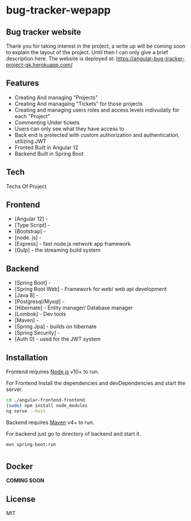 # bug-tracker-wepapp

## Bug tracker website



Thank you for taking interest in the project, a write up will be coming soon to explain the layout of the project.
Until then I can only give a brief description here.
The website is deployed at: https://angular-bug-tracker-project-gk.herokuapp.com/


## Features

- Creating And managing "Projects"
- Creating And managaing "Tickets" for those projects
- Creating and managing users roles and access levels indivudally for each "Project"
- Commenting Under tickets
- Users can only see what they have access to
- Back end is protected with custom authorization and  authentication, utilizing JWT
- Fronted Built in Angular 12 
- Backend Built in Spring Boot

## Tech

Techs Of Project
## Frontend
- [Angular 12] -
- [Type Script] - 
- [Bootstrap] - 
- [node. js] - 
- [Express] - fast node.js network app framework 
- [Gulp] - the streaming build system

## Backend
- [Spring Boot] -
- [Spring Boot Web] - Framework for web/ web api development
- [Java 8] -
- [Postgresql/Mysql] -
- [Hibernate] - Entity manager/ Database manager
- [Lombok] - Dev tools
- [Maven] -
- [Spring Jpa] - builds on hibernate
- [Spring Security] - 
- [Auth 0] - used for the JWT system


## Installation

Frontend requires [Node.js](https://nodejs.org/) v10+ to run.

For Frontend Install the dependencies and devDependencies and start the server.

```sh
cd ./angular-frontend-frontend
(sudo) npm install node_modules
ng serve --host 
```

Backend requires [Maven](https://maven.apache.org/download.cgi) v4+ to run.

For backend just go to directory of backend and start it.

```sh
mvn spring-boot:run
```

#
## Docker
**COMING SOON**



## License

MIT


